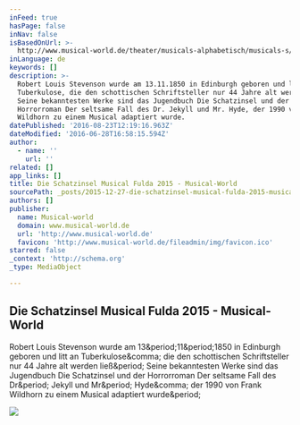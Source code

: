 ```yaml
---
inFeed: true
hasPage: false
inNav: false
isBasedOnUrl: >-
  http://www.musical-world.de/theater/musicals-alphabetisch/musicals-s/schatzinsel/fulda-2015/
inLanguage: de
keywords: []
description: >-
  Robert Louis Stevenson wurde am 13.11.1850 in Edinburgh geboren und litt an
  Tuberkulose, die den schottischen Schriftsteller nur 44 Jahre alt werden ließ.
  Seine bekanntesten Werke sind das Jugendbuch Die Schatzinsel und der
  Horrorroman Der seltsame Fall des Dr. Jekyll und Mr. Hyde, der 1990 von Frank
  Wildhorn zu einem Musical adaptiert wurde.
datePublished: '2016-08-23T12:19:16.963Z'
dateModified: '2016-06-28T16:58:15.594Z'
author:
  - name: ''
    url: ''
related: []
app_links: []
title: Die Schatzinsel Musical Fulda 2015 - Musical-World
sourcePath: _posts/2015-12-27-die-schatzinsel-musical-fulda-2015-musical-world.md
authors: []
publisher:
  name: Musical-world
  domain: www.musical-world.de
  url: 'http://www.musical-world.de'
  favicon: 'http://www.musical-world.de/fileadmin/img/favicon.ico'
starred: false
_context: 'http://schema.org'
_type: MediaObject

---
```

<article style=""><h1>Die Schatzinsel Musical Fulda 2015 - Musical-World</h1><p>Robert Louis Stevenson wurde am 13&amp;period;11&amp;period;1850 in Edinburgh geboren und litt an Tuberkulose&amp;comma; die den schottischen Schriftsteller nur 44 Jahre alt werden ließ&amp;period; Seine bekanntesten Werke sind das Jugendbuch Die Schatzinsel und der Horrorroman Der seltsame Fall des Dr&amp;period; Jekyll und Mr&amp;period; Hyde&amp;comma; der 1990 von Frank Wildhorn zu einem Musical adaptiert wurde&amp;period;</p><img src="http://www.musical-world.de/typo3temp/pics/Die-Schatzinsel---Das-Musical-c-spotlight-musicals-Kopf-5_01_63dfbd4377.jpg" /></article>